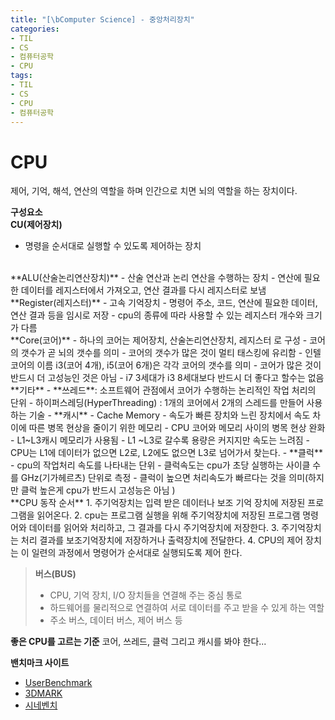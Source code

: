 ```yaml
---
title: "[\bComputer Science] - 중앙처리장치"
categories:
- TIL
- CS
- 컴퓨터공학
- CPU
tags:
- TIL
- CS
- CPU
- 컴퓨터공학
---
```


# CPU
제어, 기억, 해석, 연산의 역할을 하며 인간으로 치면 뇌의 역할을 하는 장치이다.   

**구성요소**   
**CU(제어장치)**   
- 명령을 순서대로 실행할 수 있도록 제어하는 장치

<br/>
**ALU(산술논리연산장치)**   
- 산술 연산과 논리 연산을 수행하는 장치
- 연산에 필요한 데이터를 레지스터에서 가져오고, 연산 결과를 다시 레지스터로 보냄

<br/>
**Register(레지스터)**   
- 고속 기억장치
- 명령어 주소, 코드, 연산에 필요한 데이터, 연산 결과 등을 임시로 저장
- cpu의 종류에 따라 사용할 수 있는 레지스터 개수와 크기가 다름

<br/>
**Core(코어)**   
- 하나의 코어는 제어장치, 산술논리연산장치, 레지스터 로 구성
- 코어의 갯수가 곧 뇌의 갯수를 의미
	- 코어의 갯수가 많은 것이 멀티 태스킹에 유리함
- 인텔 코어의 이름 i3(코어 4개), i5(코어 6개)은 각각 코어의 갯수를 의미 
- 코어가 많은 것이 반드시 더 고성능인 것은 아님
	- i7 3세대가 i3 8세대보다 반드시 더 좋다고 할수는 없음

<br/>
**기타**   
- **쓰레드**: 소프트웨어 관점에서 코어가 수행하는 논리적인 작업 처리의 단위
	- 하이퍼스레딩(HyperThreading) : 1개의 코어에서 2개의 스레드를 만들어 사용하는 기술
- **캐시**
	- Cache Memory
	- 속도가 빠른 장치와 느린 장치에서 속도 차이에 따른 병목 현상을 줄이기 위한 메모리
	- CPU 코어와 메모리 사이의 병목 현상 완화
	- L1~L3캐시 메모리가 사용됨
	- L1 ~L3로 갈수록 용량은 커지지만 속도는 느려짐
	- CPU는 L1에 데이터가 없으면 L2로, L2에도 없으면 L3로 넘어가서 찾는다.
- **클럭**
	- cpu의 작업처리 속도를 나타내는 단위
	- 클럭속도는 cpu가 초당 실행하는 사이클 수를 GHz(기가헤르츠) 단위로 측정
	- 클럭이 높으면 처리속도가 빠르다는 것을 의미(하지만 클럭 높은게 cpu가 반드시 고성능은 아님 )

<br/>
**CPU 동작 순서**   
1. 주기억장치는 입력 받은 데이터나 보조 기억 장치에 저장된 프로그램을 읽어온다.
2. cpu는 프로그램 실행을 위해 주기억장치에 저장된 프로그램 명령어와 데이터를 읽어와 처리하고, 그 결과를 다시 주기억장치에 저장한다.
3. 주기억장치는 처리 결과를 보조기억장치에 저장하거나 출력장치에 전달한다.
4. CPU의 제어 장치는 이 일련의 과정에서 명령어가 순서대로 실행되도록 제어 한다.

> **버스(BUS)**   
> - CPU, 기억 장치, I/O 장치들을 연결해 주는 중심 통로
> - 하드웨어를 물리적으로 연결하여 서로 데이터를 주고 받을 수 있게 하는 역할
> - 주소 버스, 데이터 버스, 제어 버스 등

**좋은 CPU를 고르는 기준**
코어, 쓰레드, 클럭 그리고 캐시를 봐야 한다...

**밴치마크 사이트**   
- [UserBenchmark](https://www.userbenchmark.com/)
- [3DMARK](https://benchmarks.ul.com/3dmark)
- [시네벤치](https://apps.microsoft.com/store/detail/cinebench/9PGZKJC81Q7J?hl=ko-kr&gl=KR)
